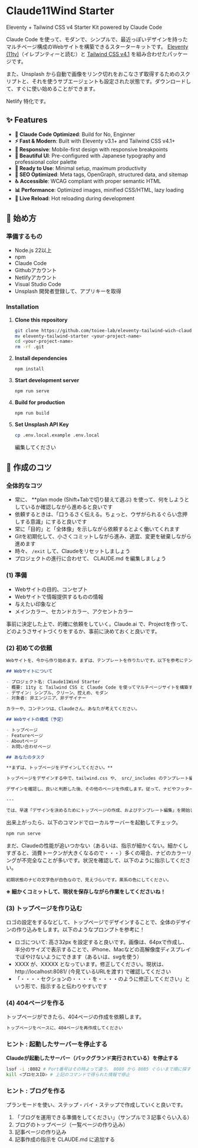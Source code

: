 # Claude11Wind Starter

Eleventy + Tailwind CSS v4 Starter Kit powered by Claude Code

Claude Code を使って、モダンで、シンプルで、最近っぽいデザインを持ったマルチページ構成のWebサイトを構築できるスターターキットです。 [Eleventy (11ty)](https://www.11ty.dev/)（イレブンティーと読む）と [Tailwind CSS v4.1](https://tailwindcss.com/) を組み合わせたパッケージです。

また、Unsplash から自動で画像をリンク切れをおこなさず取得するためのスクリプトと、それを使うサブエージェントも設定された状態です。ダウンロードして、すぐに使い始めることができます。

Netlify 特化です。

## ✨ Features

- **🧠 Claude Code Optimized**: Build for No, Enginner
- **⚡ Fast & Modern**: Built with Eleventy v3.1+ and Tailwind CSS v4.1+
- **📱 Responsive**: Mobile-first design with responsive breakpoints
- **🎨 Beautiful UI**: Pre-configured with Japanese typography and professional color palette
- **🔧 Ready to Use**: Minimal setup, maximum productivity
- **🎯 SEO Optimized**: Meta tags, OpenGraph, structured data, and sitemap
- **♿ Accessible**: WCAG compliant with proper semantic HTML
- **📊 Performance**: Optimized images, minified CSS/HTML, lazy loading
- **🔄 Live Reload**: Hot reloading during development

## 🚀 始め方

### 準備するもの

- Node.js 22以上
- npm
- Claude Code
- Githubアカウント
- Netlifyアカウント
- Visual Studio Code
- Unsplash 開発者登録して、アプリキーを取得

### Installation

1. **Clone this repository**
   ```bash
   git clone https://github.com/toiee-lab/eleventy-tailwind-wich-claude-code-starter.git
   mv eleventy-tailwind-starter <your-project-name>
   cd <your-project-name>
   rm -rf .git
   ```

2. **Install dependencies**
   ```bash
   npm install
   ```

3. **Start development server**
   ```bash
   npm run serve
   ```

4. **Build for production**
   ```bash
   npm run build
   ```

5. **Set Unsplash API Key**
   ```bash
   cp .env.local.example .env.local
   ```
   編集してください

## 📁 作成のコツ

### 全体的なコツ

- 常に、 **plan mode (Shift+Tabで切り替えて選ぶ) を使って、何をしようとしているか確認しながら進めると良いです
- 依頼するときは、「口うるさく伝える。ちょっと、ウザがられるぐらい念押しする意識」にすると良いです
- 常に「目的」と「全体像」を示しながら依頼するとよく働いてくれます
- Gitを初期化して、小さくコミットしながら進み、適宜、変更を破棄しながら進めます
- 時々、 `/exit` して、Claudeをリセットしましょう
- プロジェクトの進行に合わせて、 CLAUDE.md を編集しましょう


### (1) 準備

- Webサイトの目的、コンセプト
- Webサイトで情報提供するものの情報
- 与えたい印象など
- メインカラー、セカンドカラー、アクセントカラー

事前に決定した上で、的確に依頼をしていく。Claude.ai で、Projectを作って、どのようさサイトづくりをするか、事前に決めておくと良いです。

### (2) 初めての依頼

```markdown
Webサイトを、今から作り始めます。まずは、テンプレートを作りたいです。以下を参考にテンプレートの編集と、トップページを作成してください。

## Webサイトについて

- プロジェクト名: Claude11Wind Starter
- 概要: 11ty と Tailwind CSS と Claude Code を使ってマルチページサイトを構築するためのスターターパック
- デザイン: シンプル、クリーン、控えめ、モダン
- 対象者: 非エンジニア、非デザイナー

カラーや、コンテンツは、Claudeさん、あなたが考えてください。

## Webサイトの構成（予定）

- トップページ
- Featureページ
- Aboutページ
- お問い合わせページ

## あなたのタスク

**まずは、トップページをデザインしてください。**

トップページをデザインする中で、tailwind.css や、 src/_includes のテンプレート編集が必要なら行ってください。

デザインを確認し、良いと判断した後、その他のページを作成します。従って、ナビやフッターは、仮のリンクを設定しておいてください。

---

では、早速「デザインを決めるためにトップページの作成、およびテンプレート編集」を開始してください

```

出来上がったら、以下のコマンドでローカルサーバーを起動してチェック。

```bash
npm run serve
```

まだ、Claudeの性能が追いつかない（あるいは、指示が細かくない。細かくしすぎると、消費トークンが大きくなるので・・・）多くの場合、ナビのカラーリングが不完全なことが多いです。状況を確認して、以下のように指示してください。

```
初期状態のナビの文字色が白色なので、見えづらいです。黒系の色にしてください。
```

**※ 細かくコミットして、現状を保存しながら作業をしてくださいね！**

### (3) トップページを作り込む

ロゴの設定をするなどして、トップページでデザインすることで、全体のデザインの作り込みをします。以下のようなプロンプトを参考に！

- ロゴについて: 高さ32px を設定すると良いです。画像は、64pxで作成し、半分のサイズで表示することで、iPhone、Macなどの高解像度ディスプレイでぼやけないようにできます（あるいは、svgを使う）
- XXXX が、XXXXX となっています。修正してください。現状は、 http://localhost:8081/ (今見ているURLを渡す) で確認してください
- 「・・・・セクションの・・・・を・・・・のように修正してください」という形で、指示すると伝わりやすいです

### (4) 404ページを作る

トップページができたら、404ページの作成を依頼します。

```markdown
トップページをベースに、404ページを再作成してください
```

### ヒント : 起動したサーバーを停止する

**Claudeが起動したサーバー（バックグランド実行されている）を停止する**

```bash
lsof -i :8082 # Port番号はその時よって違う。 8080 から 8085 ぐらいまで順に探すと良い
kill <プロセスID> # 上記のコマンドで得られた情報で停止
```

### ヒント : ブログを作る

プランモードを使い、ステップ・バイ・ステップで作成していくと良いです。

1. 「ブログを運用できる準備をしてください」（サンプルで３記事ぐらい入る）
2. ブログのトップページ（一覧ページの作り込み）
3. 記事ページの作り込み
4. 記事作成の指示を CLAUDE.md に追加する

